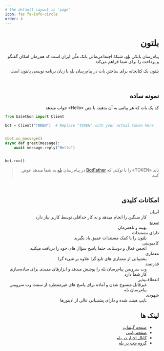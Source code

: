 ```yaml
---
# the default layout is 'page'
icon: fas fa-info-circle
order: 4
---
```


<h1 align="right" dir="rtl">بلتون</h1>

<p align="right" dir="rtl">پیام‌رسان بانکی <a href="https://www.bale.ai/">بله</a>، شبکۀ اجتماعی‌مالی بانک ملّی ایران است که هم‌زمان امکان گفتگو و پرداخت را برای شما فراهم می‌کند</p>

<p align="right" dir="rtl">بلتون یک کتابخانه برای ساختن بات در پیام‌رسان <a href="https://www.bale.ai/">بله</a> با زبان برنامه نویسی پایتون است</p>

<br>

<h2 align="right" dir="rtl">نمونه ساده</h2>

<p align="right" dir="rtl">کد یک بات که هر پیامی به آن بدهید، با متن «Hello» جواب میدهد</p>

```python
from balethon import Client

bot = Client("TOKEN")  # Replace "TOKEN" with your actual token here


@bot.on_message()
async def greet(message):
    await message.reply("Hello")


bot.run()
```

<blockquote align="right" dir="rtl">
<p>باید «TOKEN» را با توکنی که <a href="https://ble.ir/botfather">BotFather</a> در پیام‌رسان <a href="https://www.bale.ai/">بله</a> به شما میدهد عوض کنید</p>
</blockquote>

<br>

<h2 align="right" dir="rtl">امکانات کلیدی</h2>

<dl align="right" dir="rtl">
<dt>آسان</dt>
<dd>کار سنگین را انجام میدهد و به کار حداقلی توسط کاربر نیاز دارد</dd>
<dt><a href="https://balethon.ir/posts/balethon-is-fast">سریع</a></dt>
<dd>بهینه و ناهمزمان</dd>
<dt>دارای مستندات</dt>
<dd>بلتون را با کمک مستندات عمیق یاد بگیرید</dd>
<dt>کامیونیتی</dt>
<dd>انجمن فعال و دوستانه، حتما پاسخ سؤال های خود را دریافت میکنید</dd>
<dt>معماری</dt>
<dd>پشتیبانی از معماری های تابع گرا علاوه بر شیء گرا</dd>
<dt>قدرتمند</dt>
<dd>وب سرویس پیام‌رسان بله را پوشش میدهد و ابزارهای مفیدی برای ساده‌سازی کار شما دارد</dd>
<dt>انعطاف‌پذیر</dt>
<dd>غیرقابل منسوخ شدن و آماده برای پاسخ های غیرمنتظره از سمت وب سرویس پیام‌رسان بله</dd>
<dt>شهودی</dt>
<dd>تایپ هینت شده و دارای پشتیبانی عالی از ادیتورها</dd>
</dl>

<h2 align="right" dir="rtl">لینک ها</h2>

<ul align="right" dir="rtl">
<li><a href="https://github.com/SajjadAlipour2006/Balethon">صفحه گیتهاب</a></li>
<li><a href="https://pypi.org/project/Balethon">صفحه پایپی</a></li>
<li><a href="https://ble.ir/balethon">کانال اخبار در بله</a></li>
<li><a href="https://ble.ir/join/MTlhN2Q2Mz">گروه چت در بله</a></li>
</ul>